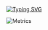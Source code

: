 [![Typing SVG](https://readme-typing-svg.demolab.com?font=Indie+Flower&size=40&duration=3000&color=000000&multiline=true&random=false&width=700&height=200&lines=G+M+Shahariar+Shibli;Lecturer%2C+Department+of+CSE%2C+AUST;Looking+for+PhD+position+%3A)](https://git.io/typing-svg)

![Metrics](https://metrics.lecoq.io/shahariar-shibli?template=classic&languages=1&habits=1&people=1&lines=1&pagespeed=1&isocalendar=1&base=header%2C%20activity%2C%20community%2C%20repositories%2C%20metadata&base.indepth=false&base.hireable=false&base.skip=false&isocalendar=false&isocalendar.duration=full-year&languages=false&languages.limit=8&languages.threshold=0%25&languages.other=true&languages.colors=github&languages.sections=most-used&languages.indepth=false&languages.analysis.timeout=15&languages.analysis.timeout.repositories=7.5&languages.categories=markup%2C%20programming&languages.recent.categories=markup%2C%20programming&languages.recent.load=300&languages.recent.days=14&lines=false&lines.sections=base&lines.repositories.limit=4&lines.history.limit=1&lines.delay=0&habits=false&habits.from=200&habits.days=14&habits.facts=true&habits.charts=false&habits.charts.type=classic&habits.trim=false&habits.languages.limit=8&habits.languages.threshold=0%25&people=false&people.limit=24&people.identicons=false&people.identicons.hide=false&people.size=28&people.types=followers%2C%20following&people.shuffle=false&pagespeed=false&pagespeed.url=https%3A%2F%2Fshahariar-shibli.github.io&pagespeed.detailed=true&pagespeed.screenshot=true&pagespeed.pwa=false&config.timezone=Asia%2FDhaka)